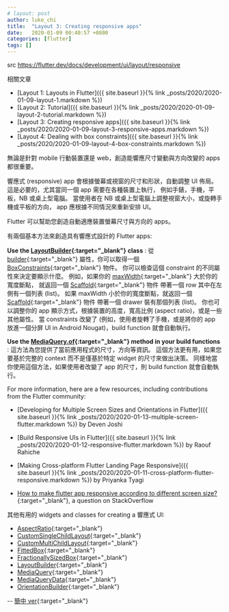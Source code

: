 ```yaml
---
# layout: post
author: luke_chi
title:  "Layout 3: Creating responsive apps"
date:   2020-01-09 00:40:57 +0800
categories: [flutter]
tags: []
---
```


src <https://flutter.dev/docs/development/ui/layout/responsive>

相關文章
* [Layout 1: Layouts in Flutter]({{ site.baseurl }}{% link _posts/2020/2020-01-09-layout-1.markdown %})
* [Layout 2: Tutorial]({{ site.baseurl }}{% link _posts/2020/2020-01-09-layout-2-tutorial.markdown %})
* [Layout 3: Creating responsive apps]({{ site.baseurl }}{% link _posts/2020/2020-01-09-layout-3-responsive-apps.markdown %})
* [Layout 4: Dealing with box constraints]({{ site.baseurl }}{% link _posts/2020/2020-01-09-layout-4-box-constraints.markdown %})

無論是針對 mobile 行動裝置還是 web，創造能響應尺寸變動與方向改變的 apps 都很重要。

響應式 (responsive) app 會根據螢幕或視窗的尺寸和形狀，自動調整 UI 佈局。
這是必要的，尤其當同一個 app 需要在各種裝置上執行，
例如手錶，手機，平板，NB 或桌上型電腦。
當使用者在 NB 或桌上型電腦上調整視窗大小，或旋轉手機或平板的方向，
app 應根據不同情況來重新安排 UI。

Flutter 可以幫助您創造自動適應裝置螢幕尺寸與方向的 apps。

有兩個基本方法來創造具有響應式設計的 Flutter apps:

**Use the [LayoutBuilder](https://api.flutter.dev/flutter/widgets/LayoutBuilder-class.html){:target="_blank"} class**
: 從 [builder](https://api.flutter.dev/flutter/widgets/LayoutBuilder/builder.html){:target="_blank"} 屬性，你可以取得一個
  [BoxConstraints](https://api.flutter.dev/flutter/rendering/BoxConstraints-class.html){:target="_blank"} 物件。
  你可以檢查這個 constraint 的不同屬性來決定要顯示什麼。
  例如，如果你的 [maxWidth](https://api.flutter.dev/flutter/rendering/BoxConstraints/maxWidth.html){:target="_blank"} 大於你的寬度斷點，
  就返回一個 [Scaffold](https://api.flutter.dev/flutter/material/Scaffold-class.html){:target="_blank"} 物件
  帶著一個 row 其中在左側有一個列表 (list)。
  如果 maxWidth 小於你的寬度斷點，就返回一個 [Scaffold](https://api.flutter.dev/flutter/material/Scaffold-class.html){:target="_blank"} 物件
  帶著一個 drawer 裝有那個列表 (list)。
  你也可以調整你的 app 顯示方式，根據裝置的高度，寬高比例 (aspect ratio)，或是一些其他屬性。
  當 constraints 改變了 (例如，使用者旋轉了手機，或是將你的 app 放進一個分屏 UI in Android Nougat)，build function 就會自動執行。

**Use the [MediaQuery.of](https://api.flutter.dev/flutter/widgets/MediaQuery/of.html){:target="_blank"} method in your build functions**
: 這方法為您提供了當前應用程式的尺寸，方向等資訊。
  這個方法更有用，如果您要基於完整的 context 而不是僅基於特定 widget 的尺寸來做出決策。
  同樣地當你使用這個方法，如果使用者改變了 app 的尺寸，則 build function 就會自動執行。

For more information, here are a few resources,
including contributions from the Flutter community:

* [Developing for Multiple Screen Sizes and Orientations in Flutter]({{ site.baseurl }}{% link _posts/2020/2020-01-13-multiple-screen-flutter.markdown %}) by Deven Joshi

* [Build Responsive UIs in Flutter]({{ site.baseurl }}{% link _posts/2020/2020-01-12-responsive-flutter.markdown %}) by
  Raouf Rahiche

* [Making Cross-platform Flutter Landing Page Responsive]({{ site.baseurl }}{% link _posts/2020/2020-01-11-cross-platform-flutter-responsive.markdown %}) by Priyanka Tyagi

* [How to make flutter app responsive according to different screen size?](https://stackoverflow.com/questions/49704497/how-to-make-flutter-app-responsive-according-to-different-screen-size)
  {:target="_blank"}, a question on StackOverflow

其他有用的 widgets and classes for creating a 響應式 UI:

* [AspectRatio](https://api.flutter.dev/flutter/widgets/AspectRatio-class.html){:target="_blank"}
* [CustomSingleChildLayout](https://api.flutter.dev/flutter/widgets/CustomSingleChildLayout-class.html){:target="_blank"}
* [CustomMultiChildLayout](https://api.flutter.dev/flutter/widgets/CustomMultiChildLayout-class.html){:target="_blank"}
* [FittedBox](https://api.flutter.dev/flutter/widgets/FittedBox-class.html){:target="_blank"}
* [FractionallySizedBox](https://api.flutter.dev/flutter/widgets/FractionallySizedBox-class.html){:target="_blank"}
* [LayoutBuilder](https://api.flutter.dev/flutter/widgets/LayoutBuilder-class.html){:target="_blank"}
* [MediaQuery](https://api.flutter.dev/flutter/widgets/MediaQuery-class.html){:target="_blank"}
* [MediaQueryData](https://api.flutter.dev/flutter/widgets/MediaQueryData-class.html){:target="_blank"}
* [OrientationBuilder](https://api.flutter.dev/flutter/widgets/OrientationBuilder-class.html){:target="_blank"}

--
[簡中 ver](https://flutter.cn/docs/development/ui/layout/responsive){:target="_blank"}

